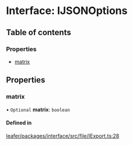 # Interface: IJSONOptions

## Table of contents

### Properties

- [matrix](IJSONOptions.md#matrix)

## Properties

### matrix

• `Optional` **matrix**: `boolean`

#### Defined in

[leafer/packages/interface/src/file/IExport.ts:28](https://github.com/leaferjs/leafer/blob/8db572e/packages/interface/src/file/IExport.ts#L28)
